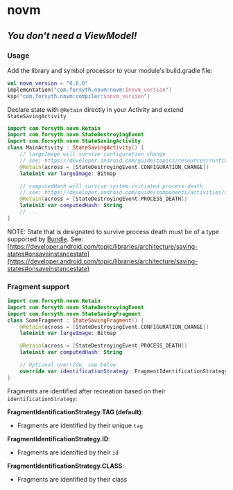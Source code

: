# novm
## *You don't need a ViewModel!*

### Usage

Add the library and symbol processor to your module's build.gradle file:
```kotlin
val novm_version = "0.8.0"
implementation("com.forsyth.novm:novm:$novm_version")
ksp("com.forsyth.novm:compiler:$novm_version")
```

Declare state with ```@Retain``` directly in your Activity and extend ```StateSavingActivity```

```kotlin
import com.forsyth.novm.Retain
import com.forsyth.novm.StateDestroyingEvent
import com.forsyth.novm.StateSavingActivity
class MainActivity : StateSavingActivity() {
    // largeImage will survive configuration change
    // see: https://developer.android.com/guide/topics/resources/runtime-changes
    @Retain(across = [StateDestroyingEvent.CONFIGURATION_CHANGE])
    lateinit var largeImage: Bitmap 

    // computedHash will survive system-initiated process death
    // see: https://developer.android.com/guide/components/activities/activity-lifecycle#asem
    @Retain(across = [StateDestroyingEvent.PROCESS_DEATH])
    lateinit var computedHash: String
    // ...
}
```

NOTE: State that is designated to survive process death must be of a type supported by [Bundle](https://developer.android.com/reference/android/os/Bundle). 
See: [https://developer.android.com/topic/libraries/architecture/saving-states#onsaveinstancestate](https://developer.android.com/topic/libraries/architecture/saving-states#onsaveinstancestate)

### Fragment support

```kotlin
import com.forsyth.novm.Retain
import com.forsyth.novm.StateDestroyingEvent
import com.forsyth.novm.StateSavingFragment
class SomeFragment : StateSavingFragment() {
    @Retain(across = [StateDestroyingEvent.CONFIGURATION_CHANGE])
    lateinit var largeImage: Bitmap

    @Retain(across = [StateDestroyingEvent.PROCESS_DEATH])
    lateinit var computedHash: String

    // Optional override, see below
    override var identificationStrategy: FragmentIdentificationStrategy = FragmentIdentificationStrategy.ID
}
```

Fragments are identified after recreation based on their ```identificationStrategy```:

**FragmentIdentificationStrategy.TAG (default)**:
- Fragments are identified by their unique ```tag```

**FragmentIdentificationStrategy.ID**:
- Fragments are identified by their ```id```

**FragmentIdentificationStrategy.CLASS**:
- Fragments are identified by their class
